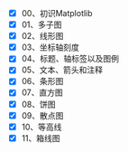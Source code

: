 - [x] 00、初识Matplotlib
- [x] 01、多子图
- [x] 02、线形图
- [x] 03、坐标轴刻度
- [x] 04、标题、轴标签以及图例
- [x] 05、文本、箭头和注释
- [x] 06、条形图
- [x] 07、直方图
- [x] 08、饼图
- [x] 09、散点图
- [x] 10、等高线
- [x] 11、箱线图
